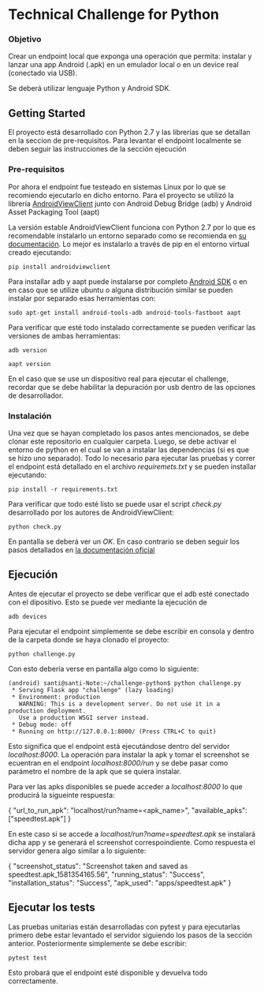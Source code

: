 # Technical Challenge for Python

### Objetivo

Crear un endpoint local que exponga una operación que permita: instalar y lanzar una app Android (.apk) en un emulador local o en un device real (conectado via USB). 

Se deberá utilizar lenguaje Python y Android SDK.

## Getting Started

El proyecto está desarrollado con Python 2.7 y las librerías que se detallan en la seccion de pre-requisitos. Para levantar el endpoint localmente se deben seguir las instrucciones de la sección ejecución

### Pre-requisitos

Por ahora el endpoint fue testeado en sistemas Linux por lo que se recomiendo ejecutarlo en dicho entorno. 
Para el proyecto se utilizó la librería  [AndroidViewClient](https://github.com/dtmilano/AndroidViewClient) junto con Android Debug Bridge (adb) y Android Asset Packaging Tool (aapt)

La versión estable AndroidViewClient funciona con Python 2.7 por lo que es recomendable instalarlo un entorno separado como se recomienda en [su documentación](https://github.com/dtmilano/AndroidViewClient/wiki). 
Lo mejor es instalarlo a través de pip en el entorno virtual creado ejecutando: 

```
pip install androidviewclient
```

Para installar adb y aapt puede instalarse por completo [Android SDK](https://developer.android.com/studio) o en en caso que se utilize ubuntu o alguna distribución similar se pueden instalar por separado esas herramientas con:

```
sudo apt-get install android-tools-adb android-tools-fastboot aapt
```

Para verificar que esté todo instalado correctamente se pueden verificar las versiones de ambas herramientas: 

```
adb version
```

```
aapt version
```
En el caso que se use un dispositivo real para ejecutar el challenge, recordar que se debe habilitar la depuración por usb dentro de las opciones de desarrollador. 

### Instalación

Una vez que se hayan completado los pasos antes mencionados, se debe clonar este repositorio en cualquier carpeta.
Luego, se debe activar el entorno de python en el cual se van a instalar las dependencias (si es que se hizo uno separado). 
Todo lo necesario para ejecutar las pruebas y correr el endpoint está detallado en el archivo *requiremets.txt* y se pueden installar ejecutando:

```
pip install -r requirements.txt
```

Para verificar que todo esté listo se puede usar el script *check.py* desarrollado por los autores de AndroidViewClient:

```
python check.py
```
En pantalla se deberá ver un *OK*. En caso contrario se deben seguir los pasos detallados en [la documentación oficial](https://github.com/dtmilano/AndroidViewClient/wiki)  

## Ejecución

Antes de ejecutar el proyecto se debe verificar que el adb esté conectado con el dipositivo. Esto se puede ver mediante la ejecución de

```
adb devices 
```


Para ejecutar el endpoint simplemente se debe escribir en consola y dentro de la carpeta donde se haya clonado el proyecto:

```
python challenge.py
```

Con esto debería verse en pantalla algo como lo siguiente:

```
(android) santi@santi-Note:~/challenge-python$ python challenge.py 
 * Serving Flask app "challenge" (lazy loading)
 * Environment: production
   WARNING: This is a development server. Do not use it in a production deployment.
   Use a production WSGI server instead.
 * Debug mode: off
 * Running on http://127.0.0.1:8000/ (Press CTRL+C to quit)
```
Esto significa que el endpoint está ejecutándose dentro del servidor *localhost:8000*.
La operación para instalar la apk y tomar el screenshot se ecuentran en el endpoint *localhost:8000/run* y se debe pasar como parámetro el nombre de la apk que se quiera instalar. 

Para ver las apks disponibles se puede acceder a *localhost:8000* lo que producirá la sigueinte respuesta: 

{
  "url_to_run_apk": "localhost/run?name=<apk_name>",
  "available_apks": ["speedtest.apk"]
}

En este caso si se accede a *localhost/run?name=speedtest.apk* se instalará dicha app y se generará el screenshot correspoindiente. Como respuesta el servidor genera algo similar a lo siguiente: 

{
  "screenshot_status": "Screenshot taken and saved as speedtest.apk_1581354165.56", 
  "running_status": "Success",
  "installation_status": "Success", 
  "apk_used": "apps/speedtest.apk"
}


## Ejecutar los tests

Las pruebas unitarias están desarrolladas con pytest y para ejecutarlas primero debe estar levantado el servidor siguiendo los pasos de la sección anterior. Posteriormente simplemente se debe escribir: 

```
pytest test
```
Esto probará que el endpoint esté disponible y devuelva todo correctamente. 

<!--
---
## Preguntas
- ¿Cómo resolvió el problema?
Para resolver el problema decidí utilizar flask para levantar el endpoint ya que era una herramienta que ya conocía. Preferí invertir parte del timpo en investigar todo lo involucrado con el control de android ya que es en lo que menos experiencia tengo. 
Para la parte de la instalación de la app y todo lo relativo a ello, ejecuté el adb del android SDK a través de python con la librería standard subprocess junto con AndroidViewClient. Como esta útlima por ahora solo funciona en android 2.7 decidí desarrollar todo en esa versión. Me incliné por esa librería por sobre otras similares porque es la más actualizada, siendo que el último commit se hizo hace dos meses contra otras tal vez más conocidas que no se actualizan desde hace años. 
Para instalar la aplicación extraigo el nombre del paquete desde el archivo .apk con * *aapt* * y uso grep para extraer solamente lo que necesito. Esto hizo que perdiera la posibilidad de ejecutarse en otras plataformas que no sean linux, pero por el límite de tiempo decidí mantener la solución simple en lugar de buscar algo 100% multiplataforma. Luego que se instala la aplicación, extraigo el nombre de actividad de la apk para ejecutarla. Esto lo hice para no tener que buscar pantalla por pantalla a la aplicación y hacer click en ella, lo que permite siempre encontar a la app independientemente del layout del launcher del smartphone. Una vez que se ejecuta la app, se toma el screeshot con AndroidViewClient y se almacena con el nombre de la apk junto con un timestamp. Lo que la api devuelve se puede observar en la sección de documentación.
- ¿Cuáles fueron los principales desafios?
El principal desafío fue entender cómo utilizar python junto con Android SDK y cómo manejar un dispositivo conectado por USB. Si bien puede ser trivial, es algo que nunca tuve la necesidad de desarrollar y tuve que investigar bastante. También estuve un tiempo pensando la mejor forma de ejecutar la app sin depender de la navegación por el dispositivo. 
- ¿Cómo probar el endpoint?
El endpoint se puede probar con los tests que vienen en el proyecto. Sino se puede usar cualquier .apk que se quiera y se deben seguir los pasos de la documentación. 
- Si quisiera darle acceso a un tercero para que pueda instalar cualquier APK en una lista de emuladores existentes, ¿cómo lo resolvería ?
Por como está armado el proyecto, primero tendría que darle la posibilidad de cargar una APK en la carpeta del servidor. Luego tendría que proveerle la lista de dispositivos disponibles, cosa que se podría hacer mostrando el resultado de * *adb devices* * para que pueda envíar como parámetros el nombre de la apk a instalar y el dispositivo en el cuál lo quiere probar.  
- Si tuviese más de 8 horas ... ¿qué haría?
Si tuvuese más de 8 horas habría pensado como evitar la dependencia de un sistema linux para ejecutar algunas de las funciones del proyecto. Además agregaría más pruebas ya que todo lo hice con un celular físico y no probé de testearlo con un emulador android ni con otras apks. Me hubiera gustado también documentar más los scripts y agregar un par de pruebas unitarias más para las funciones del script android_utils.py.
También me habría automatizado el chequeo de dependencias y agregado la verificación para ver si adb está activo antes de iniciar el endpoint. 
-->
